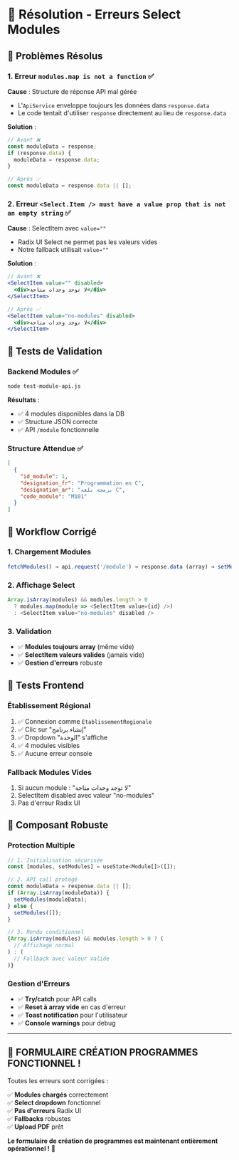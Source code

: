 # 🔧 Résolution - Erreurs Select Modules

## 🎯 Problèmes Résolus

### **1. Erreur `modules.map is not a function`** ✅

**Cause** : Structure de réponse API mal gérée
- L'`ApiService` enveloppe toujours les données dans `response.data`
- Le code tentait d'utiliser `response` directement au lieu de `response.data`

**Solution** :
```javascript
// Avant ❌
const moduleData = response;
if (response.data) {
  moduleData = response.data;
}

// Après ✅
const moduleData = response.data || [];
```

### **2. Erreur `<Select.Item /> must have a value prop that is not an empty string`** ✅

**Cause** : SelectItem avec `value=""` 
- Radix UI Select ne permet pas les valeurs vides
- Notre fallback utilisait `value=""`

**Solution** :
```jsx
// Avant ❌
<SelectItem value="" disabled>
  <div>لا توجد وحدات متاحة</div>
</SelectItem>

// Après ✅
<SelectItem value="no-modules" disabled>
  <div>لا توجد وحدات متاحة</div>
</SelectItem>
```

## 🧪 Tests de Validation

### **Backend Modules** ✅
```bash
node test-module-api.js
```
**Résultats** :
- ✅ 4 modules disponibles dans la DB
- ✅ Structure JSON correcte
- ✅ API `/module` fonctionnelle

### **Structure Attendue** ✅
```json
[
  {
    "id_module": 1,
    "designation_fr": "Programmation en C",
    "designation_ar": "برمجة بلغة C",
    "code_module": "M101"
  }
]
```

## 🔄 Workflow Corrigé

### **1. Chargement Modules**
```javascript
fetchModules() → api.request('/module') → response.data (array) → setModules(array)
```

### **2. Affichage Select**
```javascript
Array.isArray(modules) && modules.length > 0 
  ? modules.map(module => <SelectItem value={id} />) 
  : <SelectItem value="no-modules" disabled />
```

### **3. Validation**
- ✅ **Modules toujours array** (même vide)
- ✅ **SelectItem valeurs valides** (jamais vide)
- ✅ **Gestion d'erreurs** robuste

## 🎯 Tests Frontend

### **Établissement Régional**
1. ✅ Connexion comme `EtablissementRegionale`
2. ✅ Clic sur "إنشاء برنامج"  
3. ✅ Dropdown "الوحدة" s'affiche
4. ✅ 4 modules visibles
5. ✅ Aucune erreur console

### **Fallback Modules Vides**
1. Si aucun module : "لا توجد وحدات متاحة"
2. SelectItem disabled avec valeur "no-modules"
3. Pas d'erreur Radix UI

## 🚀 Composant Robuste

### **Protection Multiple**
```javascript
// 1. Initialisation sécurisée
const [modules, setModules] = useState<Module[]>([]);

// 2. API call protégé
const moduleData = response.data || [];
if (Array.isArray(moduleData)) {
  setModules(moduleData);
} else {
  setModules([]);
}

// 3. Rendu conditionnel
{Array.isArray(modules) && modules.length > 0 ? (
  // Affichage normal
) : (
  // Fallback avec valeur valide
)}
```

### **Gestion d'Erreurs**
- ✅ **Try/catch** pour API calls
- ✅ **Reset à array vide** en cas d'erreur  
- ✅ **Toast notification** pour l'utilisateur
- ✅ **Console warnings** pour debug

---

## 🎉 **FORMULAIRE CRÉATION PROGRAMMES FONCTIONNEL !**

Toutes les erreurs sont corrigées :

✅ **Modules chargés** correctement  
✅ **Select dropdown** fonctionnel  
✅ **Pas d'erreurs** Radix UI  
✅ **Fallbacks** robustes  
✅ **Upload PDF** prêt  

**Le formulaire de création de programmes est maintenant entièrement opérationnel !** 🚀
